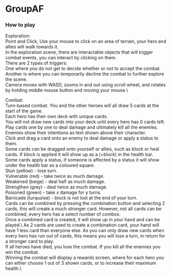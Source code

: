 # GroupAF

### How to play

Exploration: \
Point and Click; Use your mouse to click on an area of terrain, your hero and allies will walk towards it.\
In the exploration scene, there are interactable objects that will trigger combat events, you can interact by clicking on them.\
There are 2 types of triggers:\
  One where you do not get to decide whether or not to accept the combat.\
  Another is where you can temporarily decline the combat to further explore the scene.\
Camera moves with WASD, zooms in and out using scroll wheel, and rotates by holding middle mouse button and moving your mouse.\

Combat:\
Turn-based combat. You and the other heroes will all draw 5 cards at the start of the game. \
Each hero has their own deck with unique cards.\
You will not draw new cards into your deck until every hero has 0 cards left.\
Play cards one by one to deal damage and ultimately kill all the enemies.\
Enemies show their intentions as text shown above their character.\
Click and drag a card onto an enemy to deal damage or apply a status to them.\
Some cards can be dragged onto yourself or allies, such as block or heal cards. If block is applied it will show up as a (+block) in the health bar.\
Some cards apply a status, if someone is affected by a status it will show under the health bar as a coloured square.\
  Stun (yellow) - lose turn.\
  Vulnerable (red) - take twice as much damage.\
  Weakened (beige)  - deal half as much damage.\
  Strengthen (grey) - deal twice as much damage.\
  Poisoned (green) - take x damage for y turns.\
  Barricade (turquoise) - block is not lost at the end of your turn. \
Cards can be combined by pressing the combination button and selecting 2 cards, this will create a much stronger card. However, not all cards can be combined, every hero has a select number of combos.\
Once a combined card is created, it will show up in your hand and can be played.\ 
As 2 cards are used to create a combination card, your hand will have 1 less card than everyone else. As you can only draw new cards when every hero has run out of cards, this means you will lose a turn, in return for a stronger card to play.\
If all heroes have died, you lose the combat. If you kill all the enemies you win the combat.\
Winning the combat will display a rewards screen, where for each hero you can either choose 1 out of 3 shown cards, or to increase their maximum health.\


